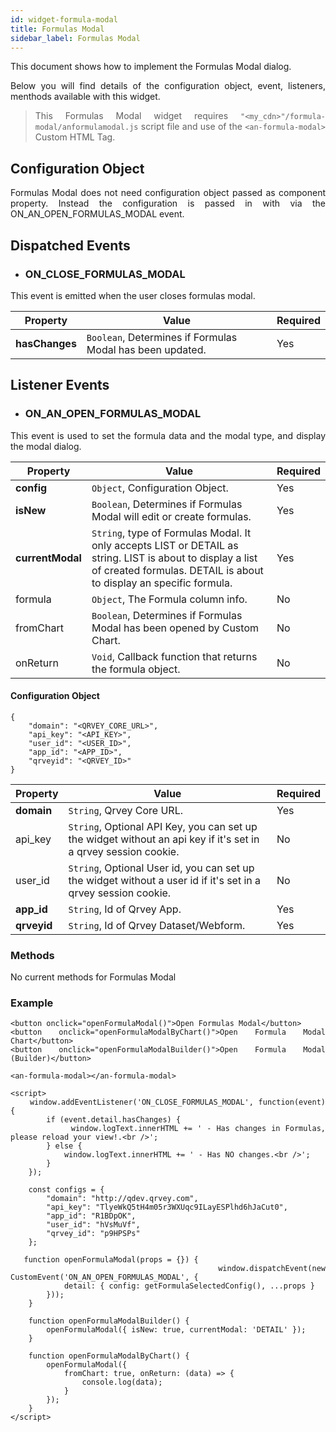 ```yaml
---
id: widget-formula-modal
title: Formulas Modal
sidebar_label: Formulas Modal
---
```


<div style="text-align: justify">

This document shows how to implement the Formulas Modal dialog.

Below you will find details of the configuration object, event, listeners, menthods available with this widget.

> This Formulas Modal widget requires `"<my_cdn>"/formula-modal/anformulamodal.js` script file and use of the `<an-formula-modal>` Custom HTML Tag.



## Configuration Object

Formulas Modal does not need configuration object passed as component property. Instead the configuration is passed in with via the ON_AN_OPEN_FORMULAS_MODAL event.



## Dispatched Events

* ### ON\_CLOSE\_FORMULAS\_MODAL

This event is emitted when the user closes formulas modal.

| **Property** | **Value** | **Required** |
| --- | --- | --- |
| **hasChanges** | `Boolean`, Determines if Formulas Modal has been updated. | Yes |



## Listener Events

* ### ON\_AN\_OPEN\_FORMULAS\_MODAL

This event is used to set the formula data and the modal type, and display the modal dialog.

| **Property** | **Value** | **Required** |
| --- | --- | --- |
| **config** | `Object`, Configuration Object. | Yes |
| **isNew** | `Boolean`, Determines if Formulas Modal will edit or create formulas. | Yes |
| **currentModal** | `String`, type of Formulas Modal. It only accepts LIST or DETAIL as string. LIST is about to display a list of created formulas. DETAIL is about to display an specific formula. | Yes |
| formula | `Object`, The Formula column info. | No |
| fromChart | `Boolean`, Determines if Formulas Modal has been opened by Custom Chart. | No |
| onReturn | `Void`, Callback function that returns the formula object. | No |


#### Configuration Object
```
{
    "domain": "<QRVEY_CORE_URL>",
    "api_key": "<API_KEY>",
    "user_id": "<USER_ID>",
    "app_id": "<APP_ID>",
    "qrveyid": "<QRVEY_ID>"
}
```

| **Property** | **Value** | **Required** |
| --- | --- | --- |
| **domain** | `String`, Qrvey Core URL. | Yes |
| api_key | `String`, Optional API Key, you can set up the widget without an api key if it&#39;s set in a qrvey session cookie. | No |
| user_id | `String`, Optional User id, you can set up the widget without a user id if it&#39;s set in a qrvey session cookie. | No  |
| **app_id** | `String`, Id of Qrvey App. | Yes |
| **qrveyid** | `String`, Id of Qrvey Dataset/Webform. | Yes |


### Methods

No current methods for Formulas Modal



### Example

```
<button onclick="openFormulaModal()">Open Formulas Modal</button>
<button onclick="openFormulaModalByChart()">Open Formula Modal Chart</button>
<button onclick="openFormulaModalBuilder()">Open Formula Modal (Builder)</button>

<an-formula-modal></an-formula-modal>

<script>
    window.addEventListener('ON_CLOSE_FORMULAS_MODAL', function(event) {
        if (event.detail.hasChanges) {
            window.logText.innerHTML += ' - Has changes in Formulas, please reload your view!.<br />';
        } else {
            window.logText.innerHTML += ' - Has NO changes.<br />';
        }
    });

    const configs = {
        "domain": "http://qdev.qrvey.com",
        "api_key": "TlyeWkQ5tH4m05r3WXUqc9ILayESPlhd6hJaCut0",
        "app_id": "R1BDpOK",
        "user_id": "hVsMuVf",
        "qrvey_id": "p9HPSPs"
    };

   function openFormulaModal(props = {}) {
        window.dispatchEvent(new CustomEvent('ON_AN_OPEN_FORMULAS_MODAL', {
            detail: { config: getFormulaSelectedConfig(), ...props }
        }));
    }

    function openFormulaModalBuilder() {
        openFormulaModal({ isNew: true, currentModal: 'DETAIL' });
    }

    function openFormulaModalByChart() {
        openFormulaModal({
            fromChart: true, onReturn: (data) => {
                console.log(data);
            }
        });
    }
</script>
```
</div>